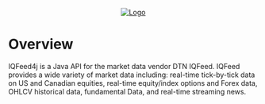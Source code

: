 <p align="center"><a href="https://petersoj.github.io/IQFeed4j/" target="_blank"><img src="https://i.imgur.com/4Gx8Y25.png" alt="Logo"></a></p>

# Overview

IQFeed4j is a Java API for the market data vendor DTN IQFeed. IQFeed provides a wide variety of market data including: real-time tick-by-tick data on US and Canadian equities, real-time equity/index options and Forex data, OHLCV historical data, fundamental Data, and real-time streaming news. 
